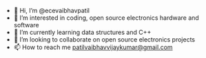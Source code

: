 - 👋 Hi, I’m @ecevaibhavpatil
- 👀 I’m interested in coding, open source electronics hardware and software
- 🌱 I’m currently learning data structures and C++
- 💞️ I’m looking to collaborate on open source electronics projects
- 📫 How to reach me patilvaibhavvijaykumar@gmail.com

<!---
ecevaibhavpatil/ecevaibhavpatil is a ✨ special ✨ repository because its `README.md` (this file) appears on your GitHub profile.
You can click the Preview link to take a look at your changes.
--->
